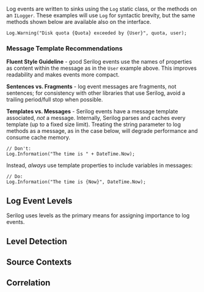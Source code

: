Log events are written to sinks using the `Log` static class, or the methods on an `ILogger`. These examples will use `Log` for syntactic brevity, but the same methods shown below are available also on the interface.

```
Log.Warning("Disk quota {Quota} exceeded by {User}", quota, user);
```

### Message Template Recommendations

**Fluent Style Guideline** - good Serilog events use the names of properties as content within the message as in the `User` example above. This improves readability and makes events more compact.

**Sentences vs. Fragments** - log event messages are fragments, not sentences; for consistency with other libraries that use Serilog, avoid a trailing period/full stop when possible.

**Templates vs. Messages** - Serilog events have a message template associated, _not_ a message. Internally, Serilog parses and caches every template (up to a fixed size limit). Treating the string parameter to log methods as a message, as in the case below, will degrade performance and consume cache memory.

```
// Don't:
Log.Information("The time is " + DateTime.Now);
```

Instead, _always_ use template properties to include variables in messages:

```
// Do:
Log.Information("The time is {Now}", DateTime.Now);
```

## Log Event Levels

Serilog uses levels as the primary means for assigning importance to log events.

## Level Detection

## Source Contexts

## Correlation
